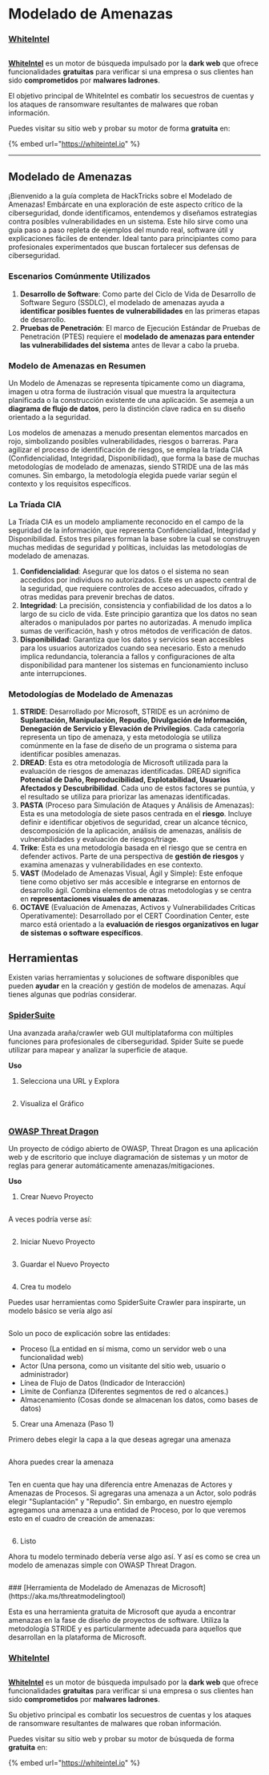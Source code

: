 # Modelado de Amenazas

### [WhiteIntel](https://whiteintel.io)

<figure><img src="/.gitbook/assets/image (1224).png" alt=""><figcaption></figcaption></figure>

[**WhiteIntel**](https://whiteintel.io) es un motor de búsqueda impulsado por la **dark web** que ofrece funcionalidades **gratuitas** para verificar si una empresa o sus clientes han sido **comprometidos** por **malwares ladrones**.

El objetivo principal de WhiteIntel es combatir los secuestros de cuentas y los ataques de ransomware resultantes de malwares que roban información.

Puedes visitar su sitio web y probar su motor de forma **gratuita** en:

{% embed url="https://whiteintel.io" %}

---

## Modelado de Amenazas

¡Bienvenido a la guía completa de HackTricks sobre el Modelado de Amenazas! Embárcate en una exploración de este aspecto crítico de la ciberseguridad, donde identificamos, entendemos y diseñamos estrategias contra posibles vulnerabilidades en un sistema. Este hilo sirve como una guía paso a paso repleta de ejemplos del mundo real, software útil y explicaciones fáciles de entender. Ideal tanto para principiantes como para profesionales experimentados que buscan fortalecer sus defensas de ciberseguridad.

### Escenarios Comúnmente Utilizados

1. **Desarrollo de Software**: Como parte del Ciclo de Vida de Desarrollo de Software Seguro (SSDLC), el modelado de amenazas ayuda a **identificar posibles fuentes de vulnerabilidades** en las primeras etapas de desarrollo.
2. **Pruebas de Penetración**: El marco de Ejecución Estándar de Pruebas de Penetración (PTES) requiere el **modelado de amenazas para entender las vulnerabilidades del sistema** antes de llevar a cabo la prueba.

### Modelo de Amenazas en Resumen

Un Modelo de Amenazas se representa típicamente como un diagrama, imagen u otra forma de ilustración visual que muestra la arquitectura planificada o la construcción existente de una aplicación. Se asemeja a un **diagrama de flujo de datos**, pero la distinción clave radica en su diseño orientado a la seguridad.

Los modelos de amenazas a menudo presentan elementos marcados en rojo, simbolizando posibles vulnerabilidades, riesgos o barreras. Para agilizar el proceso de identificación de riesgos, se emplea la tríada CIA (Confidencialidad, Integridad, Disponibilidad), que forma la base de muchas metodologías de modelado de amenazas, siendo STRIDE una de las más comunes. Sin embargo, la metodología elegida puede variar según el contexto y los requisitos específicos.

### La Tríada CIA

La Tríada CIA es un modelo ampliamente reconocido en el campo de la seguridad de la información, que representa Confidencialidad, Integridad y Disponibilidad. Estos tres pilares forman la base sobre la cual se construyen muchas medidas de seguridad y políticas, incluidas las metodologías de modelado de amenazas.

1. **Confidencialidad**: Asegurar que los datos o el sistema no sean accedidos por individuos no autorizados. Este es un aspecto central de la seguridad, que requiere controles de acceso adecuados, cifrado y otras medidas para prevenir brechas de datos.
2. **Integridad**: La precisión, consistencia y confiabilidad de los datos a lo largo de su ciclo de vida. Este principio garantiza que los datos no sean alterados o manipulados por partes no autorizadas. A menudo implica sumas de verificación, hash y otros métodos de verificación de datos.
3. **Disponibilidad**: Garantiza que los datos y servicios sean accesibles para los usuarios autorizados cuando sea necesario. Esto a menudo implica redundancia, tolerancia a fallos y configuraciones de alta disponibilidad para mantener los sistemas en funcionamiento incluso ante interrupciones.

### Metodologías de Modelado de Amenazas

1. **STRIDE**: Desarrollado por Microsoft, STRIDE es un acrónimo de **Suplantación, Manipulación, Repudio, Divulgación de Información, Denegación de Servicio y Elevación de Privilegios**. Cada categoría representa un tipo de amenaza, y esta metodología se utiliza comúnmente en la fase de diseño de un programa o sistema para identificar posibles amenazas.
2. **DREAD**: Esta es otra metodología de Microsoft utilizada para la evaluación de riesgos de amenazas identificadas. DREAD significa **Potencial de Daño, Reproducibilidad, Explotabilidad, Usuarios Afectados y Descubribilidad**. Cada uno de estos factores se puntúa, y el resultado se utiliza para priorizar las amenazas identificadas.
3. **PASTA** (Proceso para Simulación de Ataques y Análisis de Amenazas): Esta es una metodología de siete pasos centrada en el **riesgo**. Incluye definir e identificar objetivos de seguridad, crear un alcance técnico, descomposición de la aplicación, análisis de amenazas, análisis de vulnerabilidades y evaluación de riesgos/triage.
4. **Trike**: Esta es una metodología basada en el riesgo que se centra en defender activos. Parte de una perspectiva de **gestión de riesgos** y examina amenazas y vulnerabilidades en ese contexto.
5. **VAST** (Modelado de Amenazas Visual, Ágil y Simple): Este enfoque tiene como objetivo ser más accesible e integrarse en entornos de desarrollo ágil. Combina elementos de otras metodologías y se centra en **representaciones visuales de amenazas**.
6. **OCTAVE** (Evaluación de Amenazas, Activos y Vulnerabilidades Críticas Operativamente): Desarrollado por el CERT Coordination Center, este marco está orientado a la **evaluación de riesgos organizativos en lugar de sistemas o software específicos**.

## Herramientas

Existen varias herramientas y soluciones de software disponibles que pueden **ayudar** en la creación y gestión de modelos de amenazas. Aquí tienes algunas que podrías considerar.

### [SpiderSuite](https://github.com/3nock/SpiderSuite)

Una avanzada araña/crawler web GUI multiplataforma con múltiples funciones para profesionales de ciberseguridad. Spider Suite se puede utilizar para mapear y analizar la superficie de ataque.

**Uso**

1. Selecciona una URL y Explora

<figure><img src="../.gitbook/assets/threatmodel_spidersuite_1.png" alt=""><figcaption></figcaption></figure>

2. Visualiza el Gráfico

<figure><img src="../.gitbook/assets/threatmodel_spidersuite_2.png" alt=""><figcaption></figcaption></figure>

### [OWASP Threat Dragon](https://github.com/OWASP/threat-dragon/releases)

Un proyecto de código abierto de OWASP, Threat Dragon es una aplicación web y de escritorio que incluye diagramación de sistemas y un motor de reglas para generar automáticamente amenazas/mitigaciones.

**Uso**

1. Crear Nuevo Proyecto

<figure><img src="../.gitbook/assets/create_new_project_1.jpg" alt=""><figcaption></figcaption></figure>

A veces podría verse así:

<figure><img src="../.gitbook/assets/1_threatmodel_create_project.jpg" alt=""><figcaption></figcaption></figure>

2. Iniciar Nuevo Proyecto

<figure><img src="../.gitbook/assets/launch_new_project_2.jpg" alt=""><figcaption></figcaption></figure>

3. Guardar el Nuevo Proyecto

<figure><img src="../.gitbook/assets/save_new_project.jpg" alt=""><figcaption></figcaption></figure>

4. Crea tu modelo

Puedes usar herramientas como SpiderSuite Crawler para inspirarte, un modelo básico se vería algo así

<figure><img src="../.gitbook/assets/0_basic_threat_model.jpg" alt=""><figcaption></figcaption></figure>

Solo un poco de explicación sobre las entidades:

* Proceso (La entidad en sí misma, como un servidor web o una funcionalidad web)
* Actor (Una persona, como un visitante del sitio web, usuario o administrador)
* Línea de Flujo de Datos (Indicador de Interacción)
* Límite de Confianza (Diferentes segmentos de red o alcances.)
* Almacenamiento (Cosas donde se almacenan los datos, como bases de datos)

5. Crear una Amenaza (Paso 1)

Primero debes elegir la capa a la que deseas agregar una amenaza

<figure><img src="../.gitbook/assets/3_threatmodel_chose-threat-layer.jpg" alt=""><figcaption></figcaption></figure>

Ahora puedes crear la amenaza

<figure><img src="../.gitbook/assets/4_threatmodel_create-threat.jpg" alt=""><figcaption></figcaption></figure>

Ten en cuenta que hay una diferencia entre Amenazas de Actores y Amenazas de Procesos. Si agregaras una amenaza a un Actor, solo podrás elegir "Suplantación" y "Repudio". Sin embargo, en nuestro ejemplo agregamos una amenaza a una entidad de Proceso, por lo que veremos esto en el cuadro de creación de amenazas:

<figure><img src="../.gitbook/assets/2_threatmodel_type-option.jpg" alt=""><figcaption></figcaption></figure>

6. Listo

Ahora tu modelo terminado debería verse algo así. Y así es como se crea un modelo de amenazas simple con OWASP Threat Dragon.

<figure><img src="../.gitbook/assets/threat_model_finished.jpg" alt=""><figcaption></figcaption></figure>
### [Herramienta de Modelado de Amenazas de Microsoft](https://aka.ms/threatmodelingtool)

Esta es una herramienta gratuita de Microsoft que ayuda a encontrar amenazas en la fase de diseño de proyectos de software. Utiliza la metodología STRIDE y es particularmente adecuada para aquellos que desarrollan en la plataforma de Microsoft.


### [WhiteIntel](https://whiteintel.io)

<figure><img src="/.gitbook/assets/image (1224).png" alt=""><figcaption></figcaption></figure>

[**WhiteIntel**](https://whiteintel.io) es un motor de búsqueda impulsado por la **dark web** que ofrece funcionalidades **gratuitas** para verificar si una empresa o sus clientes han sido **comprometidos** por **malwares ladrones**.

Su objetivo principal es combatir los secuestros de cuentas y los ataques de ransomware resultantes de malwares que roban información.

Puedes visitar su sitio web y probar su motor de búsqueda de forma **gratuita** en:

{% embed url="https://whiteintel.io" %}
